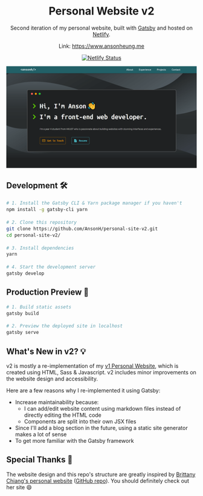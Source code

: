<h1 align="center">Personal Website v2</h1>

<p align="center">Second iteration of my personal website, built with <a href="https://www.gatsbyjs.com/">Gatsby</a> and hosted on <a href="https://www.netlify.com/">Netlify</a>.</p>

<p align="center">Link: <a href="https://www.ansonheung.me">https://www.ansonheung.me</a></p>

<div align="center">
  <a href="https://app.netlify.com/sites/anson-heung/deploys">
    <img src="https://api.netlify.com/api/v1/badges/2634f79d-499f-4df3-88e9-b2cf03a72359/deploy-status" alt="Netlify Status">
  </a>
</div>

![Demo](./src/images/demo.png)

## Development :hammer_and_wrench:

```bash
# 1. Install the Gatsby CLI & Yarn package manager if you haven't
npm install -g gatsby-cli yarn

# 2. Clone this repository
git clone https://github.com/AnsonH/personal-site-v2.git
cd personal-site-v2/

# 3. Install dependencies
yarn

# 4. Start the development server
gatsby develop
```

## Production Preview :rocket:

```bash
# 1. Build static assets
gatsby build

# 2. Preview the deployed site in localhost
gatsby serve
```

## What's New in v2? :bulb:

v2 is mostly a re-implementation of my [v1 Personal Website](https://github.com/AnsonH/AnsonH.github.io), which is created using HTML, Sass & Javascript. v2 includes minor improvements on the website design and accessibility.

Here are a few reasons why I re-implemented it using Gatsby:

- Increase maintainability because:
  - I can add/edit website content using markdown files instead of directly editing the HTML code
  - Components are split into their own JSX files
- Since I'll add a blog section in the future, using a static site generator makes a lot of sense
- To get more familiar with the Gatsby framework

## Special Thanks :pray:

The website design and this repo's structure are greatly inspired by [Brittany Chiang's personal website](https://brittanychiang.com/) ([GitHub repo](https://github.com/bchiang7/v4)). You should definitely check out her site :smile:
